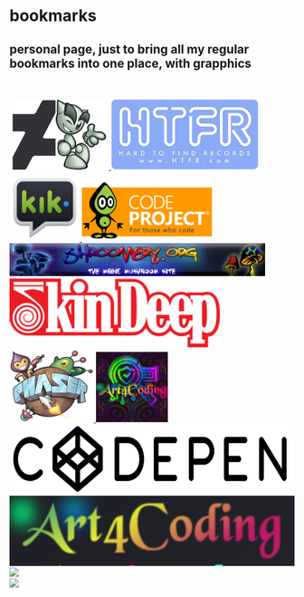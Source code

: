 # bookmarks
<h2>personal page, just to bring all my regular bookmarks into one place, with grapphics</h2>

<br />
<br />
<!-- ::>> <<:: -->
  <a href="https://www.deviantart.com/shinobiwarriordance" target="_blank">
    <img name="da" src="/resources/da-fella.png"
         width="auto" height="124"
         alt"" type="">
  </a>
<!-- ::>> <<:: -->
  <a href="https://www.htfr.com/" target="_blank">
    <img name="htfr" src="/resources/htfr.png"
         width="auto" height="124"
         type="" alt"" decoding="async">
  </a><br> 
<!-- ::>> <<:: -->
  <a href="" target="_blank">
    <img name="" src="/resources/kik.png"
         width="auto" height="124" type=""
         alt"" decoding="async">
  </a>
<!-- ::>> <<:: -->
  <a href="" target="_blank">
    <img name="code_project" src="/resources/CodeProject250x135.gif"
         width="auto" height="124"
         type="" alt"" decoding="async">
  </a><br>
<!-- ::>> <<:: -->
  <a href="" target="_blank">
    <img name="" src="/resources/shroomery.webp"
         width="452" height="auto"
         type="img/webp" alt"" decoding="async">
  </a><br>
<!-- ::>> <<:: -->
  <a href="" target="_blank">
    <img name="" src="/resources/skindeep.jpg"
         width="auto" height="124"
         type="img/jpg" alt"" decoding="async">
  </a><br>
<!-- ::>> <<:: -->
  <a href="" target="_blank">
    <img name="" src="/resources/phaser.png"
         width="auto" height="128" 
         type="img/png" alt"" decoding="async">
  </a>
<!-- ::>> <<:: -->
  <a href="" target="_blank">
    <img name="" src="/resources/art4codingSqSearchSvg.png"
         width="auto" height="124" type=""
         alt"" decoding="async">
  </a><br>  
  
<!-- ::>> <<:: -->
  <a href="" target="_blank">
    <img name="" src="/resources/codepen.png"
         width="auto" height="124"
         type="" alt"" decoding="async">
  </a><br>

<!-- ::>> <<:: -->
<a href="" target="_blank">
  <img name="" src="/resources/Art4Codingh1.png"
       width="auto" height="124" type=""
       alt"" decoding="async">
</a><br>
<!-- ::>> <<:: -->

<!-- ::>> <<:: -->

<!-- ::>> <<:: -->

<!-- ::>> <<:: -->



<a href="" target="_blank">
  <img name="" src="/resources/"
       width="" height="" type=""
       alt"" decoding="async">
</a><br>
<a href="" target="_blank">
  <img name="" src="/resources/" width="" height="" type="" alt"" decoding="async"></a><br>









